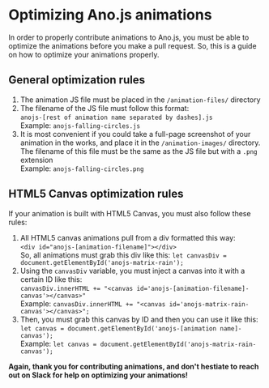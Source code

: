 # Optimizing Ano.js animations
In order to properly contribute animations to Ano.js, you must be able to optimize the animations before you make a pull request. So, this is a guide on how to optimize your animations properly.

## General optimization rules
1. The animation JS file must be placed in the `/animation-files/` directory
2. The filename of the JS file must follow this format:<br/>
    `anojs-[rest of animation name separated by dashes].js`<br/>
    Example: `anojs-falling-circles.js`
3. It is most convenient if you could take a full-page screenshot of your animation in the works, and place it in the `/animation-images/` directory. The filename of this file must be the same as the JS file but with a `.png` extension<br/>
    Example: `anojs-falling-circles.png`

## HTML5 Canvas optimization rules
If your animation is built with HTML5 Canvas, you must also follow these rules:
1. All HTML5 canvas animations pull from a div formatted this way:<br/>
    `<div id="anojs-[animation-filename]"></div>`<br/>
    So, all animations must grab this div like this: `let canvasDiv = document.getElementById('anojs-matrix-rain');`
2. Using the `canvasDiv` variable, you must inject a canvas into it with a certain ID like this:<br/>
    `canvasDiv.innerHTML += "<canvas id='anojs-[animation-filename]-canvas'></canvas>"`<br/>
    Example: `canvasDiv.innerHTML += "<canvas id='anojs-matrix-rain-canvas'></canvas>";`
3. Then, you must grab this canvas by ID and then you can use it like this:<br/>
    `let canvas = document.getElementById('anojs-[animation name]-canvas');`<br/>
    Example: `let canvas = document.getElementById('anojs-matrix-rain-canvas');`

**Again, thank you for contributing animations, and don't hestiate to reach out on Slack for help on optimizing your animations!**
